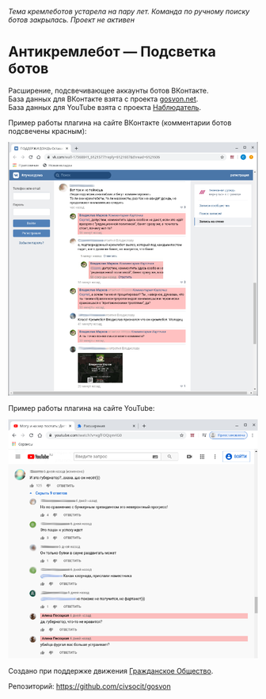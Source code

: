 _Тема кремлеботов устарела на пару лет. Команда по ручному поиску ботов закрылась. Проект не активен_



# Антикремлебот — Подсветка ботов

Расширение, подсвечивающее аккаунты ботов ВКонтакте.  
База данных для ВКонтакте взята с проекта [gosvon.net](https://gosvon.net).  
База данных для YouTube взята с проекта [Наблюдатель](https://t.me/observers_chat).

Пример работы плагина на сайте ВКонтакте (комментарии ботов подсвечены красным):

![Screenshot](example.png)

Пример работы плагина на сайте YouTube:

![Screenshot](youtube_example.png)

Создано при поддержке движения [Гражданское Общество](https://civsoc.net/).
 
Репозиторий: https://github.com/civsocit/gosvon
